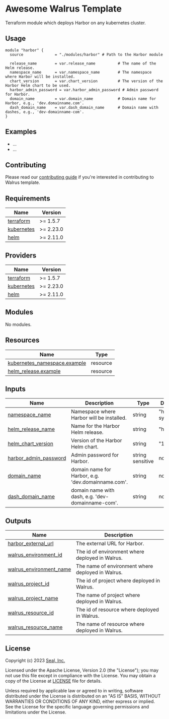 # Awesome Walrus Template

Terraform module which deploys Harbor on any kubernetes cluster.

## Usage

```hcl
module "harbor" {
  source              = "./modules/harbor" # Path to the Harbor module

  release_name        = var.release_name          # The name of the Helm release.
  namespace_name      = var.namespace_name        # The namespace where Harbor will be installed.
  chart_version       = var.chart_version         # The version of the Harbor Helm chart to be used.
  harbor_admin_password = var.harbor_admin_password # Admin password for Harbor.
  domain_name         = var.domain_name           # Domain name for Harbor, e.g., 'dev.domainname.com'.
  dash_domain_name    = var.dash_domain_name      # Domain name with dashes, e.g., 'dev-domainname-com'.
}
```

## Examples

- ...
- ...

## Contributing

Please read our [contributing guide](./docs/CONTRIBUTING.md) if you're interested in contributing to Walrus template.

<!-- BEGIN_TF_DOCS -->
## Requirements

| Name | Version |
|------|---------|
| <a name="requirement_terraform"></a> [terraform](#requirement\_terraform) | >= 1.5.7 |
| <a name="requirement_kubernetes"></a> [kubernetes](#requirement\_kubernetes) | >= 2.23.0 |
| <a name="requirement_helm"></a> [helm](#requirement\_helm) | >= 2.11.0 |

## Providers

| Name | Version |
|------|---------|
| <a name="provider_terraform"></a> [terraform](#provider\_terraform) | >= 1.5.7 |
| <a name="provider_kubernetes"></a> [kubernetes](#provider\_kubernetes) | >= 2.23.0 |
| <a name="provider_helm"></a> [helm](#provider\_helm) | >= 2.11.0 |

## Modules

No modules.

## Resources

| Name | Type |
|------|------|
| [kubernetes_namespace.example](https://registry.terraform.io/providers/hashicorp/kubernetes/latest/docs/resources/namespace) | resource |
| [helm_release.example](https://registry.terraform.io/providers/hashicorp/helm/latest/docs/resources/release) | resource |

## Inputs

| Name | Description | Type | Default | Required |
|------|-------------|------|---------|:--------:|
| <a name="input_namespace_name"></a> [namespace_name](#input_namespace_name) | Namespace where Harbor will be installed. | string | "harbor-system" | no |
| <a name="input_helm_release_name"></a> [helm_release_name](#input_helm_release_name) | Name for the Harbor Helm release. | string | "harbor" | no |
| <a name="input_helm_chart_version"></a> [helm_chart_version](#input_helm_chart_version) | Version of the Harbor Helm chart. | string | "1.15.0" | no |
| <a name="input_harbor_admin_password"></a> [harbor_admin_password](#input_harbor_admin_password) | Admin password for Harbor. | string sensitive | no | yes |
| <a name="input_domain_name"></a> [domain_name](#input_helm_domain_name) | domain name for Harbor, e.g. 'dev.domainname.com'. | string | no | yes |
| <a name="input_dash_domain_name"></a> [dash_domain_name](#input_dash_domain_name) | domain name with dash, e.g. 'dev-domainname-com'. | string | no | yes |

## Outputs

| Name | Description |
|------|-------------|
| <a name="output_harbor_external_url"></a> [harbor\_external\_url](#output\_harbor\_external\_url) | The external URL for Harbor. |
| <a name="output_walrus_environment_id"></a> [walrus\_environment\_id](#output\_walrus\_environment\_id) | The id of environment where deployed in Walrus. |
| <a name="output_walrus_environment_name"></a> [walrus\_environment\_name](#output\_walrus\_environment\_name) | The name of environment where deployed in Walrus. |
| <a name="output_walrus_project_id"></a> [walrus\_project\_id](#output\_walrus\_project\_id) | The id of project where deployed in Walrus. |
| <a name="output_walrus_project_name"></a> [walrus\_project\_name](#output\_walrus\_project\_name) | The name of project where deployed in Walrus. |
| <a name="output_walrus_resource_id"></a> [walrus\_resource\_id](#output\_walrus\_resource\_id) | The id of resource where deployed in Walrus. |
| <a name="output_walrus_resource_name"></a> [walrus\_resource\_name](#output\_walrus\_resource\_name) | The name of resource where deployed in Walrus. |
<!-- END_TF_DOCS -->

## License

Copyright (c) 2023 [Seal, Inc.](https://seal.io)

Licensed under the Apache License, Version 2.0 (the "License");
you may not use this file except in compliance with the License.
You may obtain a copy of the License at [LICENSE](./LICENSE) file for details.

Unless required by applicable law or agreed to in writing, software
distributed under the License is distributed on an "AS IS" BASIS,
WITHOUT WARRANTIES OR CONDITIONS OF ANY KIND, either express or implied.
See the License for the specific language governing permissions and
limitations under the License.

